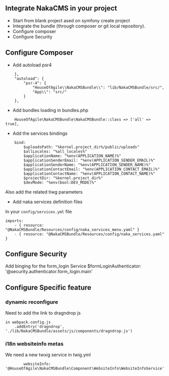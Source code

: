 ## Integrate NakaCMS in your project
* Start from blank project ased on symfony create project
* Integrate the bundle (through composer or git local repository).
* Configure composer
* Configure Security


## Configure Composer
* Add autoload psr4
```
    },
    "autoload": {
        "psr-4": {
            "HouseOfAgile\\NakaCMSBundle\\": "lib/NakaCMSBundle/src/",
            "App\\": "src/"
        }
    },
```
* Add bundles loading in bundles.php
```
    HouseOfAgile\NakaCMSBundle\NakaCMSBundle::class => ['all' => true],

```
* Add the services bindings
```
    bind:
        $uploadsPath: "%kernel.project_dir%/public/uploads"
        $allLocales: "%all_locales%"
        $applicationName: "%env(APPLICATION_NAME)%"
        $applicationSenderEmail: "%env(APPLICATION_SENDER_EMAIL)%"
        $applicationSenderName: "%env(APPLICATION_SENDER_NAME)%"
        $applicationContactEmail: "%env(APPLICATION_CONTACT_EMAIL)%"
        $applicationContactName: "%env(APPLICATION_CONTACT_NAME)%"
        $projectDir: "%kernel.project_dir%"
        $devMode: "%env(bool:DEV_MODE)%"
```

Also add the related tiwg parameters

* Add naka services definition files

In your `config/services.yml` file

```
imports:
    - { resource: "@NakaCMSBundle/Resources/config/naka_services_menu.yaml" }
    - { resource: "@NakaCMSBundle/Resources/config/naka_services.yaml" }
```
## Configure Security

Add binging for the form_login Service
    $formLoginAuthenticator: '@security.authenticator.form_login.main'


## Configure Specific feature
### dynamic reconfigure
Need to add the link to dragndrop js
```
in webpack.config.js
    .addEntry('dragndrop', './lib/NakaCMSBundle/assets/js/components/dragndrop.js')

```

### i18n websiteinfo metas

We need a new twxig service in twig.yml
```
        websiteInfo: '@HouseOfAgile\NakaCMSBundle\Component\WebsiteInfo\WebsiteInfoService'
```
